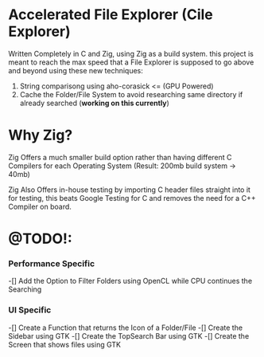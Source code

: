 # Accelerated File Explorer (Cile Explorer)

Written Completely in C and Zig, using Zig as a build system. this project is meant to reach the max speed that a File Explorer is supposed to go above and beyond using these new techniques:

1. String comparisong using aho-corasick <= (GPU Powered)
2. Cache the Folder/File System to avoid researching same directory if already searched (**working on this currently**)

# Why Zig?

Zig Offers a much smaller build option rather than having different C Compilers for each Operating System (Result: 200mb build system -> 40mb)

Zig Also Offers in-house testing by importing C header files straight into it for testing, this beats Google Testing for C and removes the need for a C++ Compiler on board.

# @TODO!:

### Performance Specific

-[] Add the Option to Filter Folders using OpenCL while CPU continues the Searching

### UI Specific

-[] Create a Function that returns the Icon of a Folder/File
-[] Create the Sidebar using GTK
-[] Create the TopSearch Bar using GTK
-[] Create the Screen that shows files using GTK
